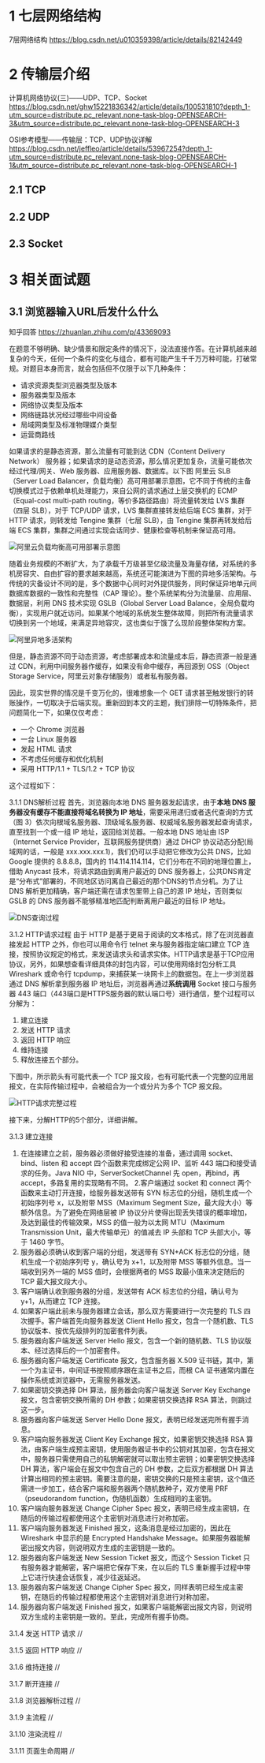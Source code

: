 # 1 七层网络结构

7层网络结构    https://blog.csdn.net/u010359398/article/details/82142449



# 2 传输层介绍

计算机网络协议(三)——UDP、TCP、Socket      https://blog.csdn.net/ghw15221836342/article/details/100531810?depth_1-utm_source=distribute.pc_relevant.none-task-blog-OPENSEARCH-3&utm_source=distribute.pc_relevant.none-task-blog-OPENSEARCH-3



OSI参考模型——传输层：TCP、UDP协议详解     https://blog.csdn.net/jeffleo/article/details/53967254?depth_1-utm_source=distribute.pc_relevant.none-task-blog-OPENSEARCH-1&utm_source=distribute.pc_relevant.none-task-blog-OPENSEARCH-1





## 2.1 TCP



## 2.2 UDP



## 2.3 Socket



# 3 相关面试题

## 3.1 浏览器输入URL后发什么什么

知乎回答  https://zhuanlan.zhihu.com/p/43369093

在题意不够明确、缺少情景和限定条件的情况下，没法直接作答。在计算机越来越复杂的今天，任何一个条件的变化与组合，都有可能产生千千万万种可能，打破常规。对题目本身而言，就会包括但不仅限于以下几种条件：

* 请求资源类型浏览器类型及版本
* 服务器类型及版本
* 网络协议类型及版本
* 网络链路状况经过哪些中间设备
* 局域网类型及标准物理媒介类型
* 运营商路线

如果请求的是静态资源，那么流量有可能到达 CDN（Content Delivery Network） 服务器；如果请求的是动态资源，那么情况更加复杂，流量可能依次经过代理/网关、Web 服务器、应用服务器、数据库。以下图 阿里云 SLB（Server Load Balancer，负载均衡）高可用部署示意图，它不同于传统的主备切换模式过于依赖单机处理能力，来自公网的请求通过上层交换机的 ECMP（Equal-cost multi-path routing，等价多路径路由）将流量转发给 LVS 集群（四层 SLB），对于 TCP/UDP 请求，LVS 集群直接转发给后端 ECS 集群，对于 HTTP 请求，则转发给 Tengine 集群（七层 SLB），由 Tengine 集群再转发给后端 ECS 集群，集群之间通过实现会话同步、健康检查等机制来保证高可用。

![阿里云负载均衡高可用部署示意图](https://pic1.zhimg.com/80/v2-e2050d15f42336e205122dd51a803230_720w.jpg)

随着业务规模的不断扩大，为了承载千万级甚至亿级流量及海量存储，对系统的多机房容灾、自由扩容的要求越来越高，系统还可能演进为下图的异地多活架构。与传统的灾备设计不同的是，多个数据中心同时对外提供服务，同时保证异地单元间数据库数据的一致性和完整性（CAP 理论）。整个系统架构分为流量层、应用层、数据层，利用 DNS 技术实现 GSLB（Global Server Load Balance，全局负载均衡），实现用户就近访问。如果某个地域的系统发生整体故障，则把所有流量请求切换到另一个地域，来满足异地容灾，这也类似于饿了么现阶段整体架构方案。

![阿里异地多活架构](https://pic3.zhimg.com/80/v2-c7887070dd99ffeb0ea8bf1eb7e58642_720w.jpg)

但是，静态资源不同于动态资源，考虑部署成本和流量成本后，静态资源一般是通过 CDN，利用中间服务器作缓存，如果没有命中缓存，再回源到 OSS（Object Storage Service，阿里云对象存储服务）或者私有服务器。

因此，现实世界的情况是千变万化的，很难想象一个 GET 请求甚至触发银行的转账操作，一切取决于后端实现。重新回到本文的主题，我们排除一切特殊条件，把问题简化一下，如果仅仅考虑：

* 一个 Chrome 浏览器
* 一台 Linux 服务器
* 发起 HTML 请求
* 不考虑任何缓存和优化机制
* 采用 HTTP/1.1 + TLS/1.2 + TCP 协议

这个过程如下：

3.1.1 DNS解析过程
首先，浏览器向本地 DNS 服务器发起请求，由于**本地 DNS 服务器没有缓存不能直接将域名转换为 IP 地址**，需要采用递归或者迭代查询的方式（图 3）依次向根域名服务器、顶级域名服务器、权威域名服务器发起查询请求，直至找到一个或一组 IP 地址，返回给浏览器。一般本地 DNS 地址由 ISP（Internet Service Provider，互联网服务提供商）通过 DHCP 协议动态分配(局域网的话，一般是  xxx.xxx.xxx.1)，我们仍可以手动把它修改为公共 DNS，比如 Google 提供的 8.8.8.8，国内的 114.114.114.114，它们分布在不同的地理位置上，借助 Anycast 技术，将请求路由到离用户最近的 DNS 服务器上，公共DNS肯定是“分布式”部署的，不同地区访问离自己最近的那个DNS的节点分机。为了让 DNS 解析更加精确，客户端还需在请求包里带上自己的源 IP 地址，否则类似 GSLB 的 DNS 服务器不能够精准地匹配判断离用户最近的目标 IP 地址。

![DNS查询过程](https://pic1.zhimg.com/80/v2-b6cf454b2fc9144470f097c827a13ab0_720w.jpg)

3.1.2 HTTP请求过程
由于 HTTP 是基于更易于阅读的文本格式，除了在浏览器直接发起 HTTP 之外，你也可以用命令行 telnet 来与服务器指定端口建立 TCP 连接，按照协议规定的格式，来发送请求头和请求实体。HTTP请求是基于TCP应用协议，另外，如果想查看详细具体的封包内容，可以使用网络封包分析工具 Wireshark 或命令行 tcpdump，来捕获某一块网卡上的数据包。在上一步浏览器通过 DNS 解析拿到服务器 IP 地址后，浏览器再通过**系统调用** Socket 接口与服务器 443 端口（443端口是HTTPS服务器的默认端口号）进行通信，整个过程可以分解为：
1. 建立连接
2. 发送 HTTP 请求
3. 返回 HTTP 响应
4. 维持连接
5. 释放连接五个部分。

下图中，所示箭头有可能代表一个 TCP 报文段，也有可能代表一个完整的应用层报文，在实际传输过程中，会被组合为一个或分片为多个 TCP 报文段。

![HTTP请求完整过程](https://pic4.zhimg.com/80/v2-fd6349571db925bc12b9e0d320dd6f1b_720w.jpg)

接下来，分解HTTP的5个部分，详细讲解。

3.1.3 建立连接
1. 在连接建立之前，服务器必须做好接受连接的准备，通过调用 socket、bind、listen 和 accept 四个函数来完成绑定公网 IP、监听 443 端口和接受请求的任务。Java NIO 中，ServerSocketChannel  先 open，再bind，再accept，多路复用的实现略有不同。
2.客户端通过 socket 和 connect 两个函数来主动打开连接，给服务器发送带有 SYN 标志位的分组，随机生成一个初始序列号 x，以及附带 MSS（Maximum Segment Size，最大段大小）等额外信息。为了避免在网络层被 IP 协议分片使得出现丢失错误的概率增加，及达到最佳的传输效果，MSS 的值一般为以太网 MTU（Maximum Transmission Unit，最大传输单元）的值减去 IP 头部和 TCP 头部大小，等于 1460 字节。
3. 服务器必须确认收到客户端的分组，发送带有 SYN+ACK 标志位的分组，随机生成一个初始序列号 y，确认号为 x+1，以及附带 MSS 等额外信息。当一端收到另外一端的 MSS 值时，会根据两者的 MSS 取最小值来决定随后的 TCP 最大报文段大小。
4. 客户端确认收到服务器的分组，发送带有 ACK 标志位的分组，确认号为 y+1，从而建立 TCP 连接。
5. 如果客户端此前未与服务器建立会话，那么双方需要进行一次完整的 TLS 四次握手。客户端首先向服务器发送 Client Hello 报文，包含一个随机数、TLS 协议版本、按优先级排列的加密套件列表。
6. 服务器向客户端发送 Server Hello 报文，包含一个新的随机数、TLS 协议版本、经过选择后的一个加密套件。
7. 服务器向客户端发送 Certificate 报文，包含服务器 X.509 证书链，其中，第一个为主证书，中间证书按照顺序跟在主证书之后，而根 CA 证书通常内置在操作系统或浏览器中，无需服务器发送。
8. 如果密钥交换选择 DH 算法，服务器会向客户端发送 Server Key Exchange 报文，包含密钥交换所需的 DH 参数；如果密钥交换选择 RSA 算法，则跳过这一步。
9. 服务器向客户端发送 Server Hello Done 报文，表明已经发送完所有握手消息。
10. 客户端向服务器发送 Client Key Exchange 报文，如果密钥交换选择 RSA 算法，由客户端生成预主密钥，使用服务器证书中的公钥对其加密，包含在报文中，服务器只需使用自己的私钥解密就可以取出预主密钥；如果密钥交换选择 DH 算法，客户端会在报文中包含自己的 DH 参数，之后双方都根据 DH 算法计算出相同的预主密钥。需要注意的是，密钥交换的只是预主密钥，这个值还需进一步加工，结合客户端和服务器两个随机数种子，双方使用 PRF（pseudorandom function，伪随机函数）生成相同的主密钥。
11. 客户端向服务器发送 Change Cipher Spec 报文，表明已经生成主密钥，在随后的传输过程都使用这个主密钥对消息进行对称加密。
12. 客户端向服务器发送 Finished 报文，这条消息是经过加密的，因此在 Wireshark 中显示的是 Encrypted Handshake Message。如果服务器能解密出报文内容，则说明双方生成的主密钥是一致的。
13. 服务器向客户端发送 New Session Ticket 报文，而这个 Session Ticket 只有服务器才能解密，客户端把它保存下来，在以后的 TLS 重新握手过程中带上它进行快速会话恢复，减少往返延迟。
14. 服务器向客户端发送 Change Cipher Spec 报文，同样表明已经生成主密钥，在随后的传输过程都使用这个主密钥对消息进行对称加密。
15. 服务器向客户端发送 Finished 报文，如果客户端能解密出报文内容，则说明双方生成的主密钥是一致的。至此，完成所有握手协商。


3.1.4 发送 HTTP 请求
//



3.1.5 返回 HTTP 响应
//



3.1.6 维持连接
//

3.1.7 断开连接
//


3.1.8 浏览器解析过程
//


3.1.9 主流程
//



3.1.10 渲染流程
//


3.1.11 页面生命周期
//






